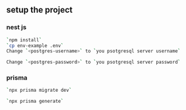 ## setup the project 

### nest js
```bash
`npm install`
`cp env-example .env`
Change `<postgres-username>` to `you psotgresql server username`

Change `<postgres-password>` to `you psotgresql server password`
```


### prisma
```bash
`npx prisma migrate dev`

`npx prisma generate`
```
